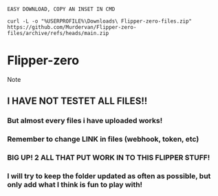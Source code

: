 ```EASY DOWNLOAD, COPY AN INSET IN CMD```

```curl -L -o "%USERPROFILE%\Downloads\ Flipper-zero-files.zip" https://github.com/Murdervan/Flipper-zero-files/archive/refs/heads/main.zip```

# Flipper-zero
> [!NOTE]
> ## I HAVE NOT TESTET ALL FILES!!                                                                                                                                                                                                                                                                         
> ### But almost every files i have uploaded works!                                                                                                                                                                                                                                                                         
> ### Remember to change LINK in files (webhook, token, etc)                                                                                                                                                                                                                                                                         
> ### BIG UP! 2 ALL THAT PUT WORK IN TO THIS FLIPPER STUFF!    
> ### I will try to keep the folder updated as often as possible, but only add what I think is fun to play with!
